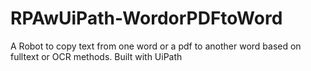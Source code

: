 # RPAwUiPath-WordorPDFtoWord
A Robot to copy text from one word or a pdf to another word based on fulltext or OCR methods. Built with UiPath
